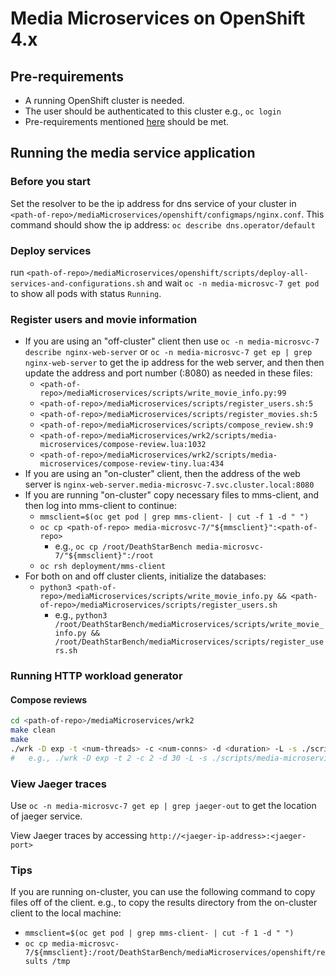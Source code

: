 # Media Microservices on OpenShift 4.x

## Pre-requirements

- A running OpenShift cluster is needed.
- The user should be authenticated to this cluster e.g., `oc login`
- Pre-requirements mentioned [here](https://github.com/delimitrou/DeathStarBench/blob/master/mediaMicroservices/README.md) should be met.

## Running the media service application

### Before you start

Set the resolver to be the ip address for dns service of your cluster in `<path-of-repo>/mediaMicroservices/openshift/configmaps/nginx.conf`.
This command should show the ip address: `oc describe dns.operator/default`

### Deploy services

run `<path-of-repo>/mediaMicroservices/openshift/scripts/deploy-all-services-and-configurations.sh`
and wait `oc -n media-microsvc-7 get pod` to show all pods with status `Running`.

### Register users and movie information

- If you are using an "off-cluster" client then use `oc -n media-microsvc-7 describe nginx-web-server` or `oc -n media-microsvc-7 get ep | grep nginx-web-server` to get the ip address for the web server, and then then update the address and port number (:8080) as needed in these files:
  - `<path-of-repo>/mediaMicroservices/scripts/write_movie_info.py:99`
  - `<path-of-repo>/mediaMicroservices/scripts/register_users.sh:5`
  - `<path-of-repo>/mediaMicroservices/scripts/register_movies.sh:5`
  - `<path-of-repo>/mediaMicroservices/scripts/compose_review.sh:9`
  - `<path-of-repo>/mediaMicroservices/wrk2/scripts/media-microservices/compose-review.lua:1032`
  - `<path-of-repo>/mediaMicroservices/wrk2/scripts/media-microservices/compose-review-tiny.lua:434`
- If you are using an "on-cluster" client, then the address of the web server is `nginx-web-server.media-microsvc-7.svc.cluster.local:8080`
- If you are running "on-cluster" copy necessary files to mms-client, and then log into mms-client to continue:
  - `mmsclient=$(oc get pod | grep mms-client- | cut -f 1 -d " ")`
  - `oc cp <path-of-repo> media-microsvc-7/"${mmsclient}":<path-of-repo>`
    - e.g., `oc cp /root/DeathStarBench media-microsvc-7/"${mmsclient}":/root`
  - `oc rsh deployment/mms-client`
- For both on and off cluster clients, initialize the databases:
  - `python3 <path-of-repo>/mediaMicroservices/scripts/write_movie_info.py && <path-of-repo>/mediaMicroservices/scripts/register_users.sh`
    - e.g., `python3 /root/DeathStarBench/mediaMicroservices/scripts/write_movie_info.py && /root/DeathStarBench/mediaMicroservices/scripts/register_users.sh`

### Running HTTP workload generator

#### Compose reviews

```bash
cd <path-of-repo>/mediaMicroservices/wrk2
make clean
make
./wrk -D exp -t <num-threads> -c <num-conns> -d <duration> -L -s ./scripts/media-microservices/compose-review.lua http://<webserver-address>:8080/wrk2-api/review/compose -R <reqs-per-sec>
#   e.g., ./wrk -D exp -t 2 -c 2 -d 30 -L -s ./scripts/media-microservices/compose-review.lua http://nginx-web-server.media-microsvc-7.svc.cluster.local:8080/wrk2-api/review/compose -R 2
```

### View Jaeger traces

Use `oc -n media-microsvc-7 get ep | grep jaeger-out` to get the location of jaeger service.

View Jaeger traces by accessing `http://<jaeger-ip-address>:<jaeger-port>` 


### Tips

If you are running on-cluster, you can use the following command to copy files off of the client.
e.g., to copy the results directory from the on-cluster client to the local machine:
  - `mmsclient=$(oc get pod | grep mms-client- | cut -f 1 -d " ")`
  - `oc cp media-microsvc-7/${mmsclient}:/root/DeathStarBench/mediaMicroservices/openshift/results /tmp`
